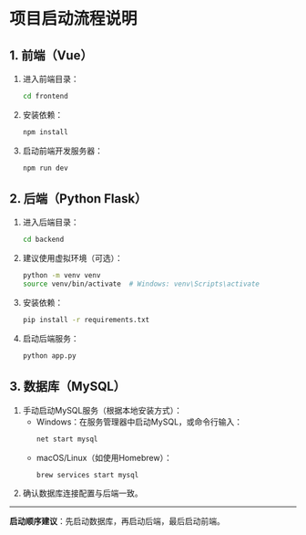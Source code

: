 # 项目启动流程说明

## 1. 前端（Vue）

1. 进入前端目录：
    ```bash
    cd frontend
    ```
2. 安装依赖：
    ```bash
    npm install
    ```
3. 启动前端开发服务器：
    ```bash
    npm run dev
    ```

## 2. 后端（Python Flask）

1. 进入后端目录：
    ```bash
    cd backend
    ```
2. 建议使用虚拟环境（可选）：
    ```bash
    python -m venv venv
    source venv/bin/activate  # Windows: venv\Scripts\activate
    ```
3. 安装依赖：
    ```bash
    pip install -r requirements.txt
    ```
4. 启动后端服务：
    ```bash
    python app.py
    ```

## 3. 数据库（MySQL）

1. 手动启动MySQL服务（根据本地安装方式）：
    - Windows：在服务管理器中启动MySQL，或命令行输入：
      ```bash
      net start mysql
      ```
    - macOS/Linux（如使用Homebrew）：
      ```bash
      brew services start mysql
      ```
2. 确认数据库连接配置与后端一致。

---

**启动顺序建议**：先启动数据库，再启动后端，最后启动前端。
